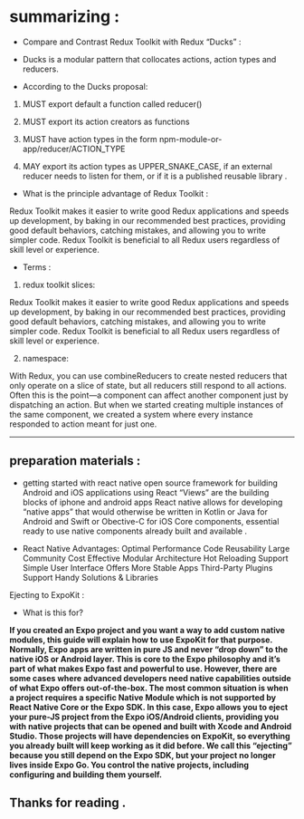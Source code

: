 # summarizing : 


* Compare and Contrast Redux Toolkit with Redux “Ducks” : 

- Ducks is a modular pattern that collocates actions, action types and reducers.

- According to the Ducks proposal:

1. MUST export default a function called reducer()

2. MUST export its action creators as functions

3. MUST have action types in the form npm-module-or-app/reducer/ACTION_TYPE

4. MAY export its action types as UPPER_SNAKE_CASE, if an external reducer needs to listen for them, or if it is a published reusable library .


* What is the principle advantage of Redux Toolkit : 

Redux Toolkit makes it easier to write good Redux applications and speeds up development, by baking in our recommended best practices, providing good default behaviors, catching mistakes, and allowing you to write simpler code. Redux Toolkit is beneficial to all Redux users regardless of skill level or experience.

* Terms : 

1. redux toolkit slices:

Redux Toolkit makes it easier to write good Redux applications and speeds up development, by baking in our recommended best practices, providing good default behaviors, catching mistakes, and allowing you to write simpler code. Redux Toolkit is beneficial to all Redux users regardless of skill level or experience.

2. namespace:

With Redux, you can use combineReducers to create nested reducers that only operate on a slice of state, but all reducers still respond to all actions. Often this is the point—a component can affect another component just by dispatching an action. But when we started creating multiple instances of the same component, we created a system where every instance responded to action meant for just one.

*** 

## preparation materials : 

* getting started with react native open source framework for building Android and iOS applications using React “Views” are the building blocks of iphone and android apps React native allows for developing “native apps” that would otherwise be written in Kotlin or Java for Android and Swift or Obective-C for iOS Core components, essential ready to use native components already built and available .

- React Native Advantages: Optimal Performance Code Reusability Large Community Cost Effective Modular Architecture Hot Reloading Support Simple User Interface Offers More Stable Apps Third-Party Plugins Support Handy Solutions & Libraries

Ejecting to ExpoKit  : 

- What is this for?

**If you created an Expo project and you want a way to add custom native modules, this guide will explain how to use ExpoKit for that purpose. Normally, Expo apps are written in pure JS and never “drop down” to the native iOS or Android layer. This is core to the Expo philosophy and it’s part of what makes Expo fast and powerful to use. However, there are some cases where advanced developers need native capabilities outside of what Expo offers out-of-the-box. The most common situation is when a project requires a specific Native Module which is not supported by React Native Core or the Expo SDK. In this case, Expo allows you to eject your pure-JS project from the Expo iOS/Android clients, providing you with native projects that can be opened and built with Xcode and Android Studio. Those projects will have dependencies on ExpoKit, so everything you already built will keep working as it did before. We call this “ejecting” because you still depend on the Expo SDK, but your project no longer lives inside Expo Go. You control the native projects, including configuring and building them yourself.**

## Thanks for reading .